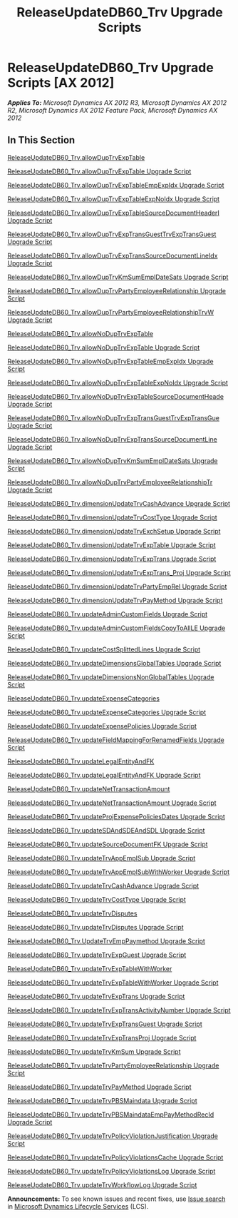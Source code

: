﻿---
title: ReleaseUpdateDB60_Trv Upgrade Scripts
TOCTitle: ReleaseUpdateDB60_Trv Upgrade Scripts
ms:assetid: f72a8c71-d8ec-4496-abd8-90f99e7b751c
ms:mtpsurl: https://msdn.microsoft.com/en-us/library/JJ737601(v=AX.60)
ms:contentKeyID: 49712294
ms.date: 05/18/2015
mtps_version: v=AX.60
---

# ReleaseUpdateDB60\_Trv Upgrade Scripts [AX 2012]


_**Applies To:** Microsoft Dynamics AX 2012 R3, Microsoft Dynamics AX 2012 R2, Microsoft Dynamics AX 2012 Feature Pack, Microsoft Dynamics AX 2012_

## In This Section

[ReleaseUpdateDB60\_Trv.allowDupTrvExpTable](releaseupdatedb60-trv-allowduptrvexptable.md)

[ReleaseUpdateDB60\_Trv.allowDupTrvExpTable Upgrade Script](releaseupdatedb60-trv-allowduptrvexptable-upgrade-script.md)

[ReleaseUpdateDB60\_Trv.allowDupTrvExpTableEmpExpIdx Upgrade Script](releaseupdatedb60-trv-allowduptrvexptableempexpidx-upgrade-script.md)

[ReleaseUpdateDB60\_Trv.allowDupTrvExpTableExpNoIdx Upgrade Script](releaseupdatedb60-trv-allowduptrvexptableexpnoidx-upgrade-script.md)

[ReleaseUpdateDB60\_Trv.allowDupTrvExpTableSourceDocumentHeaderI Upgrade Script](releaseupdatedb60-trv-allowduptrvexptablesourcedocumentheaderi-upgrade-script.md)

[ReleaseUpdateDB60\_Trv.allowDupTrvExpTransGuestTrvExpTransGuest Upgrade Script](releaseupdatedb60-trv-allowduptrvexptransguesttrvexptransguest-upgrade-script.md)

[ReleaseUpdateDB60\_Trv.allowDupTrvExpTransSourceDocumentLineIdx Upgrade Script](releaseupdatedb60-trv-allowduptrvexptranssourcedocumentlineidx-upgrade-script.md)

[ReleaseUpdateDB60\_Trv.allowDupTrvKmSumEmplDateSats Upgrade Script](releaseupdatedb60-trv-allowduptrvkmsumempldatesats-upgrade-script.md)

[ReleaseUpdateDB60\_Trv.allowDupTrvPartyEmployeeRelationship Upgrade Script](releaseupdatedb60-trv-allowduptrvpartyemployeerelationship-upgrade-script.md)

[ReleaseUpdateDB60\_Trv.allowDupTrvPartyEmployeeRelationshipTrvW Upgrade Script](releaseupdatedb60-trv-allowduptrvpartyemployeerelationshiptrvw-upgrade-script.md)

[ReleaseUpdateDB60\_Trv.allowNoDupTrvExpTable](releaseupdatedb60-trv-allownoduptrvexptable.md)

[ReleaseUpdateDB60\_Trv.allowNoDupTrvExpTable Upgrade Script](releaseupdatedb60-trv-allownoduptrvexptable-upgrade-script.md)

[ReleaseUpdateDB60\_Trv.allowNoDupTrvExpTableEmpExpIdx Upgrade Script](releaseupdatedb60-trv-allownoduptrvexptableempexpidx-upgrade-script.md)

[ReleaseUpdateDB60\_Trv.allowNoDupTrvExpTableExpNoIdx Upgrade Script](releaseupdatedb60-trv-allownoduptrvexptableexpnoidx-upgrade-script.md)

[ReleaseUpdateDB60\_Trv.allowNoDupTrvExpTableSourceDocumentHeade Upgrade Script](releaseupdatedb60-trv-allownoduptrvexptablesourcedocumentheade-upgrade-script.md)

[ReleaseUpdateDB60\_Trv.allowNoDupTrvExpTransGuestTrvExpTransGue Upgrade Script](releaseupdatedb60-trv-allownoduptrvexptransguesttrvexptransgue-upgrade-script.md)

[ReleaseUpdateDB60\_Trv.allowNoDupTrvExpTransSourceDocumentLine Upgrade Script](releaseupdatedb60-trv-allownoduptrvexptranssourcedocumentline-upgrade-script.md)

[ReleaseUpdateDB60\_Trv.allowNoDupTrvKmSumEmplDateSats Upgrade Script](releaseupdatedb60-trv-allownoduptrvkmsumempldatesats-upgrade-script.md)

[ReleaseUpdateDB60\_Trv.allowNoDupTrvPartyEmployeeRelationshipTr Upgrade Script](releaseupdatedb60-trv-allownoduptrvpartyemployeerelationshiptr-upgrade-script.md)

[ReleaseUpdateDB60\_Trv.dimensionUpdateTrvCashAdvance Upgrade Script](releaseupdatedb60-trv-dimensionupdatetrvcashadvance-upgrade-script.md)

[ReleaseUpdateDB60\_Trv.dimensionUpdateTrvCostType Upgrade Script](releaseupdatedb60-trv-dimensionupdatetrvcosttype-upgrade-script.md)

[ReleaseUpdateDB60\_Trv.dimensionUpdateTrvExchSetup Upgrade Script](releaseupdatedb60-trv-dimensionupdatetrvexchsetup-upgrade-script.md)

[ReleaseUpdateDB60\_Trv.dimensionUpdateTrvExpTable Upgrade Script](releaseupdatedb60-trv-dimensionupdatetrvexptable-upgrade-script.md)

[ReleaseUpdateDB60\_Trv.dimensionUpdateTrvExpTrans Upgrade Script](releaseupdatedb60-trv-dimensionupdatetrvexptrans-upgrade-script.md)

[ReleaseUpdateDB60\_Trv.dimensionUpdateTrvExpTrans\_Proj Upgrade Script](releaseupdatedb60-trv-dimensionupdatetrvexptrans-proj-upgrade-script.md)

[ReleaseUpdateDB60\_Trv.dimensionUpdateTrvPartyEmpRel Upgrade Script](releaseupdatedb60-trv-dimensionupdatetrvpartyemprel-upgrade-script.md)

[ReleaseUpdateDB60\_Trv.dimensionUpdateTrvPayMethod Upgrade Script](releaseupdatedb60-trv-dimensionupdatetrvpaymethod-upgrade-script.md)

[ReleaseUpdateDB60\_Trv.updateAdminCustomFields Upgrade Script](releaseupdatedb60-trv-updateadmincustomfields-upgrade-script.md)

[ReleaseUpdateDB60\_Trv.updateAdminCustomFieldsCopyToAllLE Upgrade Script](releaseupdatedb60-trv-updateadmincustomfieldscopytoallle-upgrade-script.md)

[ReleaseUpdateDB60\_Trv.updateCostSplittedLines Upgrade Script](releaseupdatedb60-trv-updatecostsplittedlines-upgrade-script.md)

[ReleaseUpdateDB60\_Trv.updateDimensionsGlobalTables Upgrade Script](releaseupdatedb60-trv-updatedimensionsglobaltables-upgrade-script.md)

[ReleaseUpdateDB60\_Trv.updateDimensionsNonGlobalTables Upgrade Script](releaseupdatedb60-trv-updatedimensionsnonglobaltables-upgrade-script.md)

[ReleaseUpdateDB60\_Trv.updateExpenseCategories](releaseupdatedb60-trv-updateexpensecategories.md)

[ReleaseUpdateDB60\_Trv.updateExpenseCategories Upgrade Script](releaseupdatedb60-trv-updateexpensecategories-upgrade-script.md)

[ReleaseUpdateDB60\_Trv.updateExpensePolicies Upgrade Script](releaseupdatedb60-trv-updateexpensepolicies-upgrade-script.md)

[ReleaseUpdateDB60\_Trv.updateFieldMappingForRenamedFields Upgrade Script](releaseupdatedb60-trv-updatefieldmappingforrenamedfields-upgrade-script.md)

[ReleaseUpdateDB60\_Trv.updateLegalEntityAndFK](releaseupdatedb60-trv-updatelegalentityandfk.md)

[ReleaseUpdateDB60\_Trv.updateLegalEntityAndFK Upgrade Script](releaseupdatedb60-trv-updatelegalentityandfk-upgrade-script.md)

[ReleaseUpdateDB60\_Trv.updateNetTransactionAmount](releaseupdatedb60-trv-updatenettransactionamount.md)

[ReleaseUpdateDB60\_Trv.updateNetTransactionAmount Upgrade Script](releaseupdatedb60-trv-updatenettransactionamount-upgrade-script.md)

[ReleaseUpdateDB60\_Trv.updateProjExpensePoliciesDates Upgrade Script](releaseupdatedb60-trv-updateprojexpensepoliciesdates-upgrade-script.md)

[ReleaseUpdateDB60\_Trv.updateSDAndSDEAndSDL Upgrade Script](releaseupdatedb60-trv-updatesdandsdeandsdl-upgrade-script.md)

[ReleaseUpdateDB60\_Trv.updateSourceDocumentFK Upgrade Script](releaseupdatedb60-trv-updatesourcedocumentfk-upgrade-script.md)

[ReleaseUpdateDB60\_Trv.updateTrvAppEmplSub Upgrade Script](releaseupdatedb60-trv-updatetrvappemplsub-upgrade-script.md)

[ReleaseUpdateDB60\_Trv.updateTrvAppEmplSubWithWorker Upgrade Script](releaseupdatedb60-trv-updatetrvappemplsubwithworker-upgrade-script.md)

[ReleaseUpdateDB60\_Trv.updateTrvCashAdvance Upgrade Script](releaseupdatedb60-trv-updatetrvcashadvance-upgrade-script.md)

[ReleaseUpdateDB60\_Trv.updateTrvCostType Upgrade Script](releaseupdatedb60-trv-updatetrvcosttype-upgrade-script.md)

[ReleaseUpdateDB60\_Trv.updateTrvDisputes](releaseupdatedb60-trv-updatetrvdisputes.md)

[ReleaseUpdateDB60\_Trv.updateTrvDisputes Upgrade Script](releaseupdatedb60-trv-updatetrvdisputes-upgrade-script.md)

[ReleaseUpdateDB60\_Trv.UpdateTrvEmpPaymethod Upgrade Script](releaseupdatedb60-trv-updatetrvemppaymethod-upgrade-script.md)

[ReleaseUpdateDB60\_Trv.updateTrvExpGuest Upgrade Script](releaseupdatedb60-trv-updatetrvexpguest-upgrade-script.md)

[ReleaseUpdateDB60\_Trv.updateTrvExpTableWithWorker](releaseupdatedb60-trv-updatetrvexptablewithworker.md)

[ReleaseUpdateDB60\_Trv.updateTrvExpTableWithWorker Upgrade Script](releaseupdatedb60-trv-updatetrvexptablewithworker-upgrade-script.md)

[ReleaseUpdateDB60\_Trv.updateTrvExpTrans Upgrade Script](releaseupdatedb60-trv-updatetrvexptrans-upgrade-script.md)

[ReleaseUpdateDB60\_Trv.updateTrvExpTransActivityNumber Upgrade Script](releaseupdatedb60-trv-updatetrvexptransactivitynumber-upgrade-script.md)

[ReleaseUpdateDB60\_Trv.updateTrvExpTransGuest Upgrade Script](releaseupdatedb60-trv-updatetrvexptransguest-upgrade-script.md)

[ReleaseUpdateDB60\_Trv.updateTrvExpTransProj Upgrade Script](releaseupdatedb60-trv-updatetrvexptransproj-upgrade-script.md)

[ReleaseUpdateDB60\_Trv.updateTrvKmSum Upgrade Script](releaseupdatedb60-trv-updatetrvkmsum-upgrade-script.md)

[ReleaseUpdateDB60\_Trv.updateTrvPartyEmployeeRelationship Upgrade Script](releaseupdatedb60-trv-updatetrvpartyemployeerelationship-upgrade-script.md)

[ReleaseUpdateDB60\_Trv.updateTrvPayMethod Upgrade Script](releaseupdatedb60-trv-updatetrvpaymethod-upgrade-script.md)

[ReleaseUpdateDB60\_Trv.updateTrvPBSMaindata Upgrade Script](releaseupdatedb60-trv-updatetrvpbsmaindata-upgrade-script.md)

[ReleaseUpdateDB60\_Trv.updateTrvPBSMaindataEmpPayMethodRecId Upgrade Script](releaseupdatedb60-trv-updatetrvpbsmaindataemppaymethodrecid-upgrade-script.md)

[ReleaseUpdateDB60\_Trv.updateTrvPolicyViolationJustification Upgrade Script](releaseupdatedb60-trv-updatetrvpolicyviolationjustification-upgrade-script.md)

[ReleaseUpdateDB60\_Trv.updateTrvPolicyViolationsCache Upgrade Script](releaseupdatedb60-trv-updatetrvpolicyviolationscache-upgrade-script.md)

[ReleaseUpdateDB60\_Trv.updateTrvPolicyViolationsLog Upgrade Script](releaseupdatedb60-trv-updatetrvpolicyviolationslog-upgrade-script.md)

[ReleaseUpdateDB60\_Trv.updateTrvWorkflowLog Upgrade Script](releaseupdatedb60-trv-updatetrvworkflowlog-upgrade-script.md)

  
**Announcements:** To see known issues and recent fixes, use [Issue search](http://go.microsoft.com/fwlink/?linkid=389258) in [Microsoft Dynamics Lifecycle Services](http://go.microsoft.com/fwlink/?linkid=306505) (LCS).

